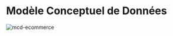 # Modèle Conceptuel de Données

![mcd-ecommerce](https://user-images.githubusercontent.com/22112666/74384633-ff114380-4df1-11ea-9133-786d22f5cf1d.png)
